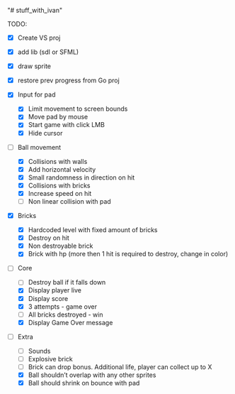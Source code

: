 "# stuff_with_ivan"




TODO:

- [x] Create VS proj
- [x] add lib (sdl or SFML)
- [x] draw sprite
- [x] restore prev progress from Go proj


- [x] Input for pad
    - [x] Limit movement to screen bounds
    - [x] Move pad by mouse
    - [x] Start game with click LMB
    - [x] Hide cursor
- [ ] Ball movement
    - [x] Collisions with walls
    - [x] Add horizontal velocity
    - [x] Small randomness in direction on hit
    - [x] Collisions with bricks
    - [x] Increase speed on hit
    - [ ] Non linear collision with pad
- [x] Bricks
    - [x] Hardcoded level with fixed amount of bricks
    - [x] Destroy on hit
    - [x] Non destroyable brick
    - [x] Brick with hp (more then 1 hit is required to destroy, change in color)
- [ ] Core
    - [ ] Destroy ball if it falls down 
    - [x] Display player live
    - [x] Display score
    - [x] 3 attempts - game over
    - [ ] All bricks destroyed - win
	- [x] Display Game Over message
- [ ] Extra
    - [ ] Sounds
    - [ ] Explosive brick
    - [ ] Brick can drop bonus. Additional life, player can collect up to X
    - [x] Ball shouldn’t overlap with any other sprites
    - [x] Ball should shrink on bounce with pad
